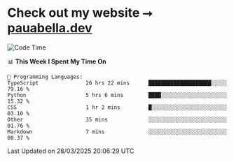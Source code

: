 # Check out my website ⭢ [pauabella.dev](https://pauabella.dev)

<!--START_SECTION:waka-->
![Code Time](http://img.shields.io/badge/Code%20Time-4%2C276%20hrs%2010%20mins-blue)

📊 **This Week I Spent My Time On** 

```text
💬 Programming Languages: 
TypeScript               26 hrs 22 mins      ████████████████████░░░░░   79.16 % 
Python                   5 hrs 6 mins        ████░░░░░░░░░░░░░░░░░░░░░   15.32 % 
CSS                      1 hr 2 mins         █░░░░░░░░░░░░░░░░░░░░░░░░   03.10 % 
Other                    35 mins             ░░░░░░░░░░░░░░░░░░░░░░░░░   01.76 % 
Markdown                 7 mins              ░░░░░░░░░░░░░░░░░░░░░░░░░   00.37 % 
```


 Last Updated on 28/03/2025 20:06:29 UTC
<!--END_SECTION:waka-->

